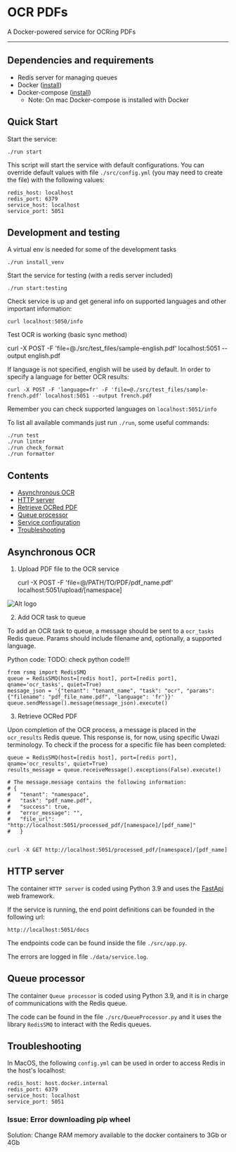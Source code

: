 # OCR PDFs

A Docker-powered service for OCRing PDFs

---

## Dependencies and requirements

- Redis server for managing queues
- Docker ([install](https://runnable.com/docker/getting-started/))
- Docker-compose ([install](https://docs.docker.com/compose/install/))
  - Note: On mac Docker-compose is installed with Docker

## Quick Start

Start the service:

    ./run start

This script will start the service with default configurations. You can override default values with file `./src/config.yml` (you may need to create the file) with the following values:

```
redis_host: localhost
redis_port: 6379
service_host: localhost
service_port: 5051
```

## Development and testing

A virtual env is needed for some of the development tasks

    ./run install_venv

Start the service for testing (with a redis server included)

    ./run start:testing

Check service is up and get general info on supported languages and other important information:

    curl localhost:5050/info

Test OCR is working (basic sync method)

curl -X POST -F 'file=@./src/test_files/sample-english.pdf' localhost:5051 --output english.pdf

If language is not specified, english will be used by default. In order to specify a language for better OCR results:

    curl -X POST -F 'language=fr' -F 'file=@./src/test_files/sample-french.pdf' localhost:5051 --output french.pdf

Remember you can check supported languages on `localhost:5051/info`

To list all available commands just run `./run`, some useful commands:

    ./run test
    ./run linter
    ./run check_format
    ./run formatter

## Contents

- [Asynchronous OCR](#asynchronous-ocr)
- [HTTP server](#http-server)
- [Retrieve OCRed PDF](#retrieve-ocred-pdf)
- [Queue processor](#queue-processor)
- [Service configuration](#service-configuration)
- [Troubleshooting](#troubleshooting)

## Asynchronous OCR

1. Upload PDF file to the OCR service

   curl -X POST -F 'file=@/PATH/TO/PDF/pdf_name.pdf' localhost:5051/upload/[namespace]

![Alt logo](readme_pictures/send_materials.png?raw=true "Send PDF to extract")

2. Add OCR task to queue

To add an OCR task to queue, a message should be sent to a `ocr_tasks` Redis queue. Params should include filename and, optionally, a supported language.

Python code: TODO: check python code!!!

    from rsmq import RedisSMQ
    queue = RedisSMQ(host=[redis host], port=[redis port], qname='ocr_tasks', quiet=True)
    message_json = '{"tenant": "tenant_name", "task": "ocr", "params": {"filename": "pdf_file_name.pdf", "language": 'fr'}}'
    queue.sendMessage().message(message_json).execute()

3. Retrieve OCRed PDF

Upon completion of the OCR process, a message is placed in the `ocr_results` Redis queue. This response is, for now, using specific Uwazi terminology. To check if the process for a specific file has been completed:

    queue = RedisSMQ(host=[redis host], port=[redis port], qname='ocr_results', quiet=True)
    results_message = queue.receiveMessage().exceptions(False).execute()

    # The message.message contains the following information:
    # {
    #   "tenant": "namespace",
    #   "task": "pdf_name.pdf",
    #   "success": true,
    #   "error_message": "",
    #   "file_url": "http://localhost:5051/processed_pdf/[namespace]/[pdf_name]"
    #   }


    curl -X GET http://localhost:5051/processed_pdf/[namespace]/[pdf_name]

## HTTP server

The container `HTTP server` is coded using Python 3.9 and uses the [FastApi](https://fastapi.tiangolo.com/) web framework.

If the service is running, the end point definitions can be founded in the following url:

    http://localhost:5051/docs

The endpoints code can be found inside the file `./src/app.py`.

The errors are logged in file `./data/service.log`.

## Queue processor

The container `Queue processor` is coded using Python 3.9, and it is in charge of communications with the Redis queue.

The code can be found in the file `./src/QueueProcessor.py` and it uses the library `RedisSMQ` to interact with the Redis queues.

## Troubleshooting

In MacOS, the following `config.yml` can be used in order to access Redis in the host's localhost:

    redis_host: host.docker.internal
    redis_port: 6379
    service_host: localhost
    service_port: 5051

### Issue: Error downloading pip wheel

Solution: Change RAM memory available to the docker containers to 3Gb or 4Gb
